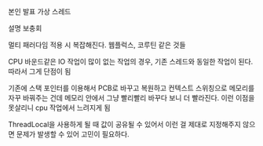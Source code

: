 본인 발표
가상 스레드

설명 보충회

멀티 패러다임 적용 시 복잡해진다.
웹플럭스, 코루틴 같은 것들


CPU 바운드같은 IO 작업이 많이 없는 작업의 경우, 기존 스레드와 동일한 작업이 된다. 따라서 그게 단점이 됨

기존에 스택 포인터를 이용해서 PCB로 바꾸고 복원하고 컨텍스트 스위칭으로 메모리를 자꾸 바꿔주는 건데 메모리 안에서 그냥 빨리빨리 바꾸다 보니 더 빨라진다.
이런 이점을 못살리니 cpu 작업에서 느려지게 됨


ThreadLocal을 사용하게 될 때 값이 공유될 수 있어서 이런 걸 제대로 지정해주지 않으면 문제가 발생할 수 있어 고민이 필요하다.


